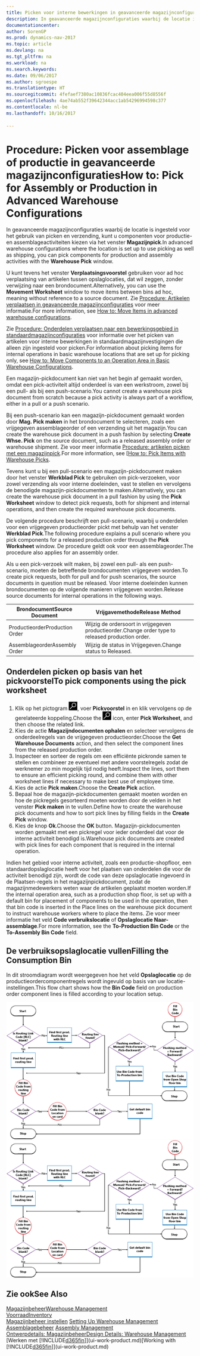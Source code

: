 ```yaml
---
title: Picken voor interne bewerkingen in geavanceerde magazijnconfiguraties
description: In geavanceerde magazijnconfiguraties waarbij de locatie is ingesteld voor het gebruik van picken en verzending, kunt u componenten voor productie- en assemblageactiviteiten kiezen via het venster **Magazijnpick**.
documentationcenter: 
author: SorenGP
ms.prod: dynamics-nav-2017
ms.topic: article
ms.devlang: na
ms.tgt_pltfrm: na
ms.workload: na
ms.search.keywords: 
ms.date: 09/06/2017
ms.author: sgroespe
ms.translationtype: HT
ms.sourcegitcommit: 4fefaef7380ac10836fcac404eea006f55d8556f
ms.openlocfilehash: 4ae74ab552f39642344acc1ab54296994598c377
ms.contentlocale: nl-be
ms.lasthandoff: 10/16/2017

---
```

# <a name="how-to-pick-for-assembly-or-production-in-advanced-warehouse-configurations"></a><span data-ttu-id="59950-103">Procedure: Picken voor assemblage of productie in geavanceerde magazijnconfiguraties</span><span class="sxs-lookup"><span data-stu-id="59950-103">How to: Pick for Assembly or Production in Advanced Warehouse Configurations</span></span>
<span data-ttu-id="59950-104">In geavanceerde magazijnconfiguraties waarbij de locatie is ingesteld voor het gebruik van picken en verzending, kunt u componenten voor productie- en assemblageactiviteiten kiezen via het venster **Magazijnpick**.</span><span class="sxs-lookup"><span data-stu-id="59950-104">In advanced warehouse configurations where the location is set up to use picking as well as shipping, you can pick components for production and assembly activities with the **Warehouse Pick** window.</span></span>  

<span data-ttu-id="59950-105">U kunt tevens het venster **Verplaatsingsvoorstel** gebruiken voor ad hoc verplaatsing van artikelen tussen opslaglocaties, dat wil zeggen, zonder verwijzing naar een brondocument.</span><span class="sxs-lookup"><span data-stu-id="59950-105">Alternatively, you can use the **Movement Worksheet** window to move items between bins ad hoc, meaning without reference to a source document.</span></span> <span data-ttu-id="59950-106">Zie [Procedure: Artikelen verplaatsen in geavanceerde magazijnconfiguraties](warehouse-how-to-move-items-in-advanced-warehousing.md) voor meer informatie.</span><span class="sxs-lookup"><span data-stu-id="59950-106">For more information, see [How to: Move Items in advanced warehouse configurations](warehouse-how-to-move-items-in-advanced-warehousing.md).</span></span>  

<span data-ttu-id="59950-107">Zie [Procedure: Onderdelen verplaatsen naar een bewerkingsgebied in standaardmagazijnconfiguraties](warehouse-how-to-move-components-to-an-operation-area-in-basic-warehousing.md) voor informatie over het picken van artikelen voor interne bewerkingen in standaardmagazijnvestigingen die alleen zijn ingesteld voor picken.</span><span class="sxs-lookup"><span data-stu-id="59950-107">For information about picking items for internal operations in basic warehouse locations that are set up for picking only, see [How to: Move Components to an Operation Area in Basic Warehouse Configurations](warehouse-how-to-move-components-to-an-operation-area-in-basic-warehousing.md).</span></span>  

<span data-ttu-id="59950-108">Een magazijn-pickdocument kan niet van het begin af gemaakt worden, omdat een pick-activiteit altijd onderdeel is van een werkstroom, zowel bij een pull- als bij een push-scenario.</span><span class="sxs-lookup"><span data-stu-id="59950-108">You cannot create a warehouse pick document from scratch because a pick activity is always part of a workflow, either in a pull or a push scenario.</span></span>  

<span data-ttu-id="59950-109">Bij een push-scenario kan een magazijn-pickdocument gemaakt worden door **Mag. Pick maken** in het brondocument te selecteren, zoals een vrijgegeven assemblageorder of een verzending uit het magazijn.</span><span class="sxs-lookup"><span data-stu-id="59950-109">You can create the warehouse pick document in a push fashion by selecting **Create Whse. Pick** on the source document, such as a released assembly order or warehouse shipment.</span></span> <span data-ttu-id="59950-110">Zie voor meer informatie [Procedure: artikelen picken met een magazijnpick](warehouse-how-to-pick-items-for-warehouse-shipment.md).</span><span class="sxs-lookup"><span data-stu-id="59950-110">For more information, see [[How to: Pick Items with Warehouse Picks](warehouse-how-to-pick-items-for-warehouse-shipment.md).</span></span>  

<span data-ttu-id="59950-111">Tevens kunt u bij een pull-scenario een magazijn-pickdocument maken door het venster **Werkblad Pick** te gebruiken om pick-verzoeken, voor zowel verzending als voor interne doeleinden, vast te stellen en vervolgens de benodigde magazijn-pickdocumenten te maken.</span><span class="sxs-lookup"><span data-stu-id="59950-111">Alternatively, you can create the warehouse pick document in a pull fashion by using the **Pick Worksheet** window to detect pick requests, both for shipment and internal operations, and then create the required warehouse pick documents.</span></span>  

<span data-ttu-id="59950-112">De volgende procedure beschrijft een pull-scenario, waarbij u onderdelen voor een vrijgegeven productieorder pickt met behulp van het venster **Werkblad Pick**.</span><span class="sxs-lookup"><span data-stu-id="59950-112">The following procedure explains a pull scenario where you pick components for a released production order through the **Pick Worksheet** window.</span></span> <span data-ttu-id="59950-113">De procedure geldt ook voor een assemblageorder.</span><span class="sxs-lookup"><span data-stu-id="59950-113">The procedure also applies for an assembly order.</span></span>  

<span data-ttu-id="59950-114">Als u een pick-verzoek wilt maken, bij zowel een pull- als een push-scenario, moeten de betreffende brondocumenten vrijgegeven worden.</span><span class="sxs-lookup"><span data-stu-id="59950-114">To create pick requests, both for pull and for push scenarios, the source documents in question must be released.</span></span> <span data-ttu-id="59950-115">Voor interne doeleinden kunnen brondocumenten op de volgende manieren vrijgegeven worden.</span><span class="sxs-lookup"><span data-stu-id="59950-115">Release source documents for internal operations in the following ways.</span></span>  

|<span data-ttu-id="59950-116">Brondocument</span><span class="sxs-lookup"><span data-stu-id="59950-116">Source Document</span></span>|<span data-ttu-id="59950-117">Vrijgavemethode</span><span class="sxs-lookup"><span data-stu-id="59950-117">Release Method</span></span>|  
|---------------------|--------------------|  
|<span data-ttu-id="59950-118">Productieorder</span><span class="sxs-lookup"><span data-stu-id="59950-118">Production Order</span></span>|<span data-ttu-id="59950-119">Wijzig de ordersoort in vrijgegeven productieorder.</span><span class="sxs-lookup"><span data-stu-id="59950-119">Change order type to released production order.</span></span>|  
|<span data-ttu-id="59950-120">Assemblageorder</span><span class="sxs-lookup"><span data-stu-id="59950-120">Assembly Order</span></span>|<span data-ttu-id="59950-121">Wijzig de status in Vrijgegeven.</span><span class="sxs-lookup"><span data-stu-id="59950-121">Change status to Released.</span></span>|  

## <a name="to-pick-components-using-the-pick-worksheet"></a><span data-ttu-id="59950-122">Onderdelen picken op basis van het pickvoorstel</span><span class="sxs-lookup"><span data-stu-id="59950-122">To pick components using the pick worksheet</span></span>  
1.  <span data-ttu-id="59950-123">Klik op het pictogram ![Zoeken naar pagina of rapport](media/ui-search/search_small.png "pictogram Zoeken naar pagina of rapport"), voer **Pickvoorstel** in en klik vervolgens op de gerelateerde koppeling.</span><span class="sxs-lookup"><span data-stu-id="59950-123">Choose the ![Search for Page or Report](media/ui-search/search_small.png "Search for Page or Report icon") icon, enter **Pick Worksheet**, and then choose the related link.</span></span>  
2.  <span data-ttu-id="59950-124">Kies de actie **Magazijndocumenten ophalen** en selecteer vervolgens de onderdeelregels van de vrijgegeven productieorder.</span><span class="sxs-lookup"><span data-stu-id="59950-124">Choose the **Get Warehouse Documents** action, and then select the component lines from the released production order.</span></span>  
3.  <span data-ttu-id="59950-125">Inspecteer en sorteer de regels om een efficiënte pickronde samen te stellen en combineer ze eventueel met andere voorstelregels zodat de werknemer zo min mogelijk tijd nodig heeft.</span><span class="sxs-lookup"><span data-stu-id="59950-125">Inspect the lines, sort them to ensure an efficient picking round, and combine them with other worksheet lines if necessary to make best use of employee time.</span></span>  
4.  <span data-ttu-id="59950-126">Kies de actie **Pick maken**.</span><span class="sxs-lookup"><span data-stu-id="59950-126">Choose the **Create Pick** action.</span></span>  
5.  <span data-ttu-id="59950-127">Bepaal hoe de magazijn-pickdocumenten gemaakt moeten worden en hoe de pickregels gesorteerd moeten worden door de velden in het venster **Pick maken** in te vullen.</span><span class="sxs-lookup"><span data-stu-id="59950-127">Define how to create the warehouse pick documents and how to sort pick lines by filling fields in the **Create Pick** window.</span></span>  
6.  <span data-ttu-id="59950-128">Kies de knop **Ok**.</span><span class="sxs-lookup"><span data-stu-id="59950-128">Choose the **OK** button.</span></span> <span data-ttu-id="59950-129">Magazijn-pickdocumenten worden gemaakt met een pickregel voor ieder onderdeel dat voor de interne activiteit benodigd is.</span><span class="sxs-lookup"><span data-stu-id="59950-129">Warehouse pick documents are created with pick lines for each component that is required in the internal operation.</span></span>  

<span data-ttu-id="59950-130">Indien het gebied voor interne activiteit, zoals een productie-shopfloor, een standaardopslaglocatie heeft voor het plaatsen van onderdelen die voor de activiteit benodigd zijn, wordt de code van deze opslaglocatie ingevoerd in de Plaatsen-regels in het magazijnpickdocument, zodat de magazijnmedewerkers weten waar de artikelen geplaatst moeten worden.</span><span class="sxs-lookup"><span data-stu-id="59950-130">If the internal operation area, such as a production shop floor, is set up with a default bin for placement of components to be used in the operation, then that bin code is inserted in the Place lines on the warehouse pick document to instruct warehouse workers where to place the items.</span></span> <span data-ttu-id="59950-131">Zie voor meer informatie het veld **Code verbruikslocatie** of **Opslaglocatie Naar-assemblage**.</span><span class="sxs-lookup"><span data-stu-id="59950-131">For more information, see the **To-Production Bin Code** or the **To-Assembly Bin Code** field.</span></span>

## <a name="filling-the-consumption-bin"></a><span data-ttu-id="59950-132">De verbruiksopslaglocatie vullen</span><span class="sxs-lookup"><span data-stu-id="59950-132">Filling the Consumption Bin</span></span>
<span data-ttu-id="59950-133">In dit stroomdiagram wordt weergegeven hoe het veld **Opslaglocatie** op de productieordercomponentregels wordt ingevuld op basis van uw locatie-instellingen.</span><span class="sxs-lookup"><span data-stu-id="59950-133">This flow chart shows how the **Bin Code** field on production order component lines is filled according to your location setup.</span></span>

<span data-ttu-id="59950-134">![Diagram van opslaglocatiestroom](media/binflow.png "Opslaglocatiestroom")</span><span class="sxs-lookup"><span data-stu-id="59950-134">![Bin flow chart](media/binflow.png "BinFlow")</span></span>  

## <a name="see-also"></a><span data-ttu-id="59950-135">Zie ook</span><span class="sxs-lookup"><span data-stu-id="59950-135">See Also</span></span>
[<span data-ttu-id="59950-136">Magazijnbeheer</span><span class="sxs-lookup"><span data-stu-id="59950-136">Warehouse Management</span></span>](warehouse-manage-warehouse.md)  
[<span data-ttu-id="59950-137">Voorraad</span><span class="sxs-lookup"><span data-stu-id="59950-137">Inventory</span></span>](inventory-manage-inventory.md)  
<span data-ttu-id="59950-138">[Magazijnbeheer instellen](warehouse-setup-warehouse.md)   </span><span class="sxs-lookup"><span data-stu-id="59950-138">[Setting Up Warehouse Management](warehouse-setup-warehouse.md)   </span></span>  
<span data-ttu-id="59950-139">[Assemblagebeheer](assembly-assemble-items.md)  </span><span class="sxs-lookup"><span data-stu-id="59950-139">[Assembly Management](assembly-assemble-items.md)  </span></span>  
[<span data-ttu-id="59950-140">Ontwerpdetails: Magazijnbeheer</span><span class="sxs-lookup"><span data-stu-id="59950-140">Design Details: Warehouse Management</span></span>](design-details-warehouse-management.md)  
<span data-ttu-id="59950-141">[Werken met [!INCLUDE[d365fin](includes/d365fin_md.md)]](ui-work-product.md)</span><span class="sxs-lookup"><span data-stu-id="59950-141">[Working with [!INCLUDE[d365fin](includes/d365fin_md.md)]](ui-work-product.md)</span></span>

